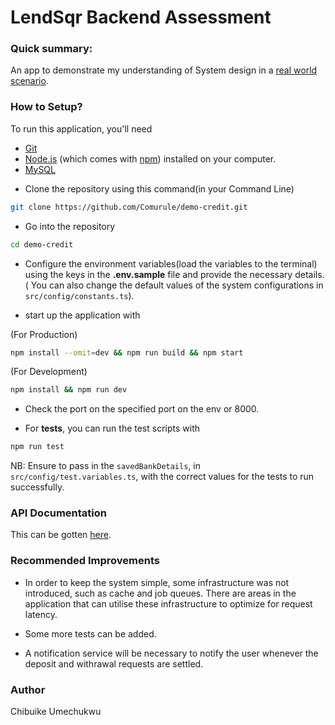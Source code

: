# LendSqr Backend Assessment

### Quick summary:

An app to demonstrate my understanding of System design in a [real world scenario](./instructions.md).

### How to Setup?

To run this application, you'll need

- [Git](https://git-scm.com)
- [Node.js](https://nodejs.org/en/download/) (which comes with [npm](http://npmjs.com)) installed on your computer.
- [MySQL](https://www.mysql.com/)

* Clone the repository using this command(in your Command Line)

```bash
git clone https://github.com/Comurule/demo-credit.git
```

- Go into the repository

```bash
cd demo-credit
```

- Configure the environment variables(load the variables to the terminal) using the keys in the **.env.sample** file and provide the necessary details. ( You can also change the default values of the system configurations in `src/config/constants.ts`).

- start up the application with

(For Production)

```bash
npm install --omit=dev && npm run build && npm start
```

(For Development)

```bash
npm install && npm run dev
```

- Check the port on the specified port on the env or 8000.

- For **tests**, you can run the test scripts with

```bash
npm run test
```

NB: Ensure to pass in the `savedBankDetails`, in `src/config/test.variables.ts`, with the correct values for the tests to run successfully.

### API Documentation

This can be gotten [here](https://documenter.getpostman.com/view/11194465/2s93kz75tz).

### Recommended Improvements

- In order to keep the system simple, some infrastructure was not introduced, such as cache and job queues. There are areas in the application that can utilise these infrastructure to optimize for request latency.

- Some more tests can be added.

- A notification service will be necessary to notify the user whenever the deposit and withrawal requests are settled.

### Author

Chibuike Umechukwu
